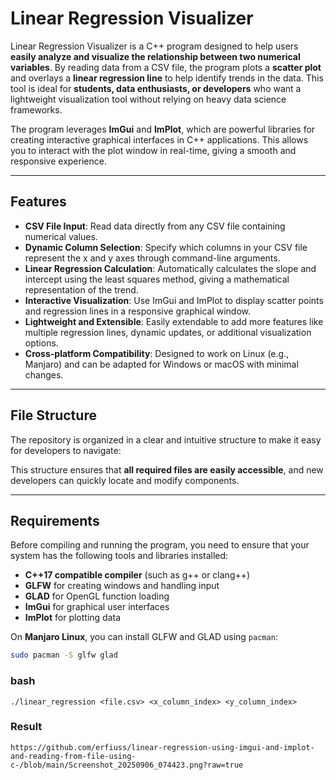 # Linear Regression Visualizer

Linear Regression Visualizer is a C++ program designed to help users **easily analyze and visualize the relationship between two numerical variables**. By reading data from a CSV file, the program plots a **scatter plot** and overlays a **linear regression line** to help identify trends in the data. This tool is ideal for **students, data enthusiasts, or developers** who want a lightweight visualization tool without relying on heavy data science frameworks.

The program leverages **ImGui** and **ImPlot**, which are powerful libraries for creating interactive graphical interfaces in C++ applications. This allows you to interact with the plot window in real-time, giving a smooth and responsive experience.

---

## Features

- **CSV File Input**: Read data directly from any CSV file containing numerical values.
- **Dynamic Column Selection**: Specify which columns in your CSV file represent the x and y axes through command-line arguments.
- **Linear Regression Calculation**: Automatically calculates the slope and intercept using the least squares method, giving a mathematical representation of the trend.
- **Interactive Visualization**: Use ImGui and ImPlot to display scatter points and regression lines in a responsive graphical window.
- **Lightweight and Extensible**: Easily extendable to add more features like multiple regression lines, dynamic updates, or additional visualization options.
- **Cross-platform Compatibility**: Designed to work on Linux (e.g., Manjaro) and can be adapted for Windows or macOS with minimal changes.

---

## File Structure

The repository is organized in a clear and intuitive structure to make it easy for developers to navigate:
	
This structure ensures that **all required files are easily accessible**, and new developers can quickly locate and modify components.

---

## Requirements

Before compiling and running the program, you need to ensure that your system has the following tools and libraries installed:

- **C++17 compatible compiler** (such as g++ or clang++)
- **GLFW** for creating windows and handling input
- **GLAD** for OpenGL function loading
- **ImGui** for graphical user interfaces
- **ImPlot** for plotting data

On **Manjaro Linux**, you can install GLFW and GLAD using `pacman`:

```bash
sudo pacman -S glfw glad
```



### bash
```
./linear_regression <file.csv> <x_column_index> <y_column_index>
```

### Result
```
https://github.com/erfiuss/linear-regression-using-imgui-and-implot-and-reading-from-file-using-c-/blob/main/Screenshot_20250906_074423.png?raw=true
```
